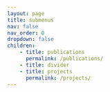 ```yaml
---
layout: page
title: submenus
nav: false
nav_order: 0
dropdown: false
children: 
    - title: publications
      permalink: /publications/
    - title: divider
    - title: projects
      permalink: /projects/
---
```


